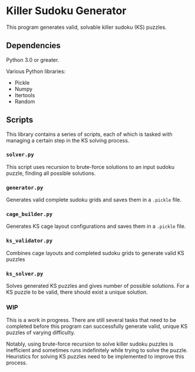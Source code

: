 # Killer Sudoku Generator

This program generates valid, solvable killer sudoku (KS) puzzles.


## Dependencies

Python 3.0 or greater.

Various Python libraries:
- Pickle
- Numpy
- Itertools
- Random

## Scripts

This library contains a series of scripts, each of which is tasked with managing a certain step in the KS solving process.

### `solver.py`
This script uses recursion to brute-force solutions to an input sudoku puzzle, finding all possible solutions.


### `generator.py`
Generates valid complete sudoku grids and saves them in a `.pickle` file.

### `cage_builder.py`
Generates KS cage layout configurations and saves them in a `.pickle` file.

### `ks_validator.py`
Combines cage layouts and completed sudoku grids to generate valid KS puzzles

### `ks_solver.py`
Solves generated KS puzzles and gives number of possible solutions. For a KS puzzle to be valid, there should exist a unique solution.



### WIP

This is a work in progress. There are still several tasks that need to be completed before this program can successfully generate valid, unique KS puzzles of varying difficulty.

Notably, using brute-force recursion to solve killer sudoku puzzles is inefficient and sometimes runs indefinitely while trying to solve the puzzle. Heuristics for solving KS puzzles need to be implemented to improve this process.

